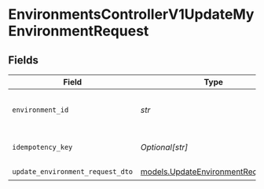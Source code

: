 # EnvironmentsControllerV1UpdateMyEnvironmentRequest


## Fields

| Field                                                                          | Type                                                                           | Required                                                                       | Description                                                                    |
| ------------------------------------------------------------------------------ | ------------------------------------------------------------------------------ | ------------------------------------------------------------------------------ | ------------------------------------------------------------------------------ |
| `environment_id`                                                               | *str*                                                                          | :heavy_check_mark:                                                             | The unique identifier of the environment                                       |
| `idempotency_key`                                                              | *Optional[str]*                                                                | :heavy_minus_sign:                                                             | A header for idempotency purposes                                              |
| `update_environment_request_dto`                                               | [models.UpdateEnvironmentRequestDto](../models/updateenvironmentrequestdto.md) | :heavy_check_mark:                                                             | N/A                                                                            |